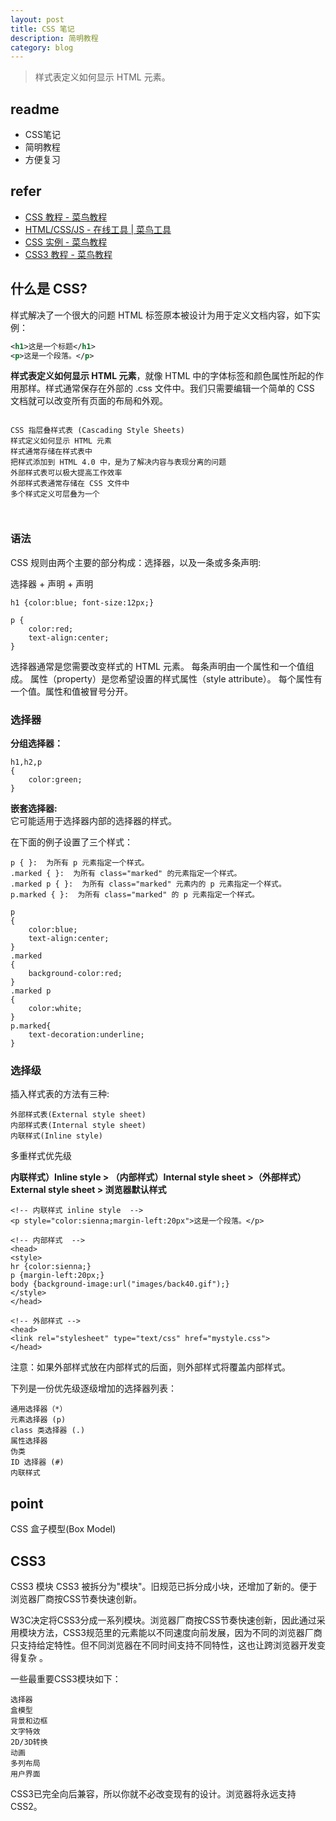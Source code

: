 ```yaml
---
layout: post
title: CSS 笔记
description: 简明教程
category: blog
---
```


> 样式表定义如何显示 HTML 元素。

## readme
- CSS笔记
- 简明教程
- 方便复习


## refer

- [CSS 教程 - 菜鸟教程](https://www.runoob.com/css/css-tutorial.html)
- [HTML/CSS/JS - 在线工具 | 菜鸟工具](https://c.runoob.com/front-end/61)
- [CSS 实例 - 菜鸟教程](https://www.runoob.com/css/css-examples.html)
- [CSS3 教程 - 菜鸟教程](https://www.runoob.com/css3/css3-tutorial.html)



## 什么是 CSS?


样式解决了一个很大的问题
HTML 标签原本被设计为用于定义文档内容，如下实例：

```xml
<h1>这是一个标题</h1>
<p>这是一个段落。</p>
```

**样式表定义如何显示 HTML 元素**，就像 HTML 中的字体标签和颜色属性所起的作用那样。样式通常保存在外部的 .css 文件中。我们只需要编辑一个简单的 CSS 文档就可以改变所有页面的布局和外观。


```

CSS 指层叠样式表 (Cascading Style Sheets)
样式定义如何显示 HTML 元素
样式通常存储在样式表中
把样式添加到 HTML 4.0 中，是为了解决内容与表现分离的问题
外部样式表可以极大提高工作效率
外部样式表通常存储在 CSS 文件中
多个样式定义可层叠为一个



```


### 语法

CSS 规则由两个主要的部分构成：选择器，以及一条或多条声明:

选择器 + 声明 + 声明

``` 
h1 {color:blue; font-size:12px;}

p {
	color:red;
	text-align:center;
}

```

选择器通常是您需要改变样式的 HTML 元素。
每条声明由一个属性和一个值组成。
属性（property）是您希望设置的样式属性（style attribute）。
每个属性有一个值。属性和值被冒号分开。


### 选择器

**分组选择器：**  

```
h1,h2,p
{
    color:green;
}
```


**嵌套选择器:**   
它可能适用于选择器内部的选择器的样式。  

在下面的例子设置了三个样式：
```
p { }:  为所有 p 元素指定一个样式。
.marked { }:  为所有 class="marked" 的元素指定一个样式。
.marked p { }:  为所有 class="marked" 元素内的 p 元素指定一个样式。
p.marked { }:  为所有 class="marked" 的 p 元素指定一个样式。

```
```
p
{
    color:blue;
    text-align:center;
}
.marked
{
    background-color:red;
}
.marked p
{
    color:white;
}
p.marked{
    text-decoration:underline;
}

```

### 选择级

插入样式表的方法有三种:  
```
外部样式表(External style sheet)
内部样式表(Internal style sheet)
内联样式(Inline style)
```

多重样式优先级

**内联样式）Inline style > （内部样式）Internal style sheet >（外部样式） External style sheet > 浏览器默认样式**

```
<!-- 内联样式 inline style  -->
<p style="color:sienna;margin-left:20px">这是一个段落。</p>
```

```
<!-- 内部样式  -->
<head>
<style>
hr {color:sienna;}
p {margin-left:20px;}
body {background-image:url("images/back40.gif");}
</style>
</head>
```


```
<!-- 外部样式 -->
<head>
<link rel="stylesheet" type="text/css" href="mystyle.css">
</head>
```

注意：如果外部样式放在内部样式的后面，则外部样式将覆盖内部样式。




下列是一份优先级逐级增加的选择器列表：
```
通用选择器（*）
元素选择器 (p)
class 类选择器 (.)
属性选择器
伪类
ID 选择器 (#)
内联样式
```


## point

CSS 盒子模型(Box Model)


## CSS3

CSS3 模块
CSS3 被拆分为"模块"。旧规范已拆分成小块，还增加了新的。便于浏览器厂商按CSS节奏快速创新。

W3C决定将CSS3分成一系列模块。浏览器厂商按CSS节奏快速创新，因此通过采用模块方法，CSS3规范里的元素能以不同速度向前发展，因为不同的浏览器厂商只支持给定特性。但不同浏览器在不同时间支持不同特性，这也让跨浏览器开发变得复杂 。


一些最重要CSS3模块如下：
```
选择器
盒模型
背景和边框
文字特效
2D/3D转换
动画
多列布局
用户界面
```

CSS3已完全向后兼容，所以你就不必改变现有的设计。浏览器将永远支持CSS2。
